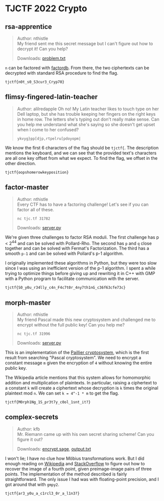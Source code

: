# TJCTF 2022 Crypto

## rsa-apprentice
> Author: nthistle<br>
> My friend sent me this secret message but I can't figure out how to decrypt it! Can you help?
>
> Downloads: [problem.txt](https://tjctf-2022.storage.googleapis.com/uploads/95aaede885ed4dfe4618dd26d1e319e872b2cec078261b89307324c6cfc8dff5/problem.txt) 

`n` can be factored with [factordb](http://factordb.com/index.php?query=1216177716507739302616478655910148392804849).
From there, the two ciphertexts can be decrypted with standard RSA procedure to find the flag.

`tjctf{n0t_s0_S3cur3_Cryp70}`


## flimsy-fingered-latin-teacher
> Author: alilredapple
> Oh no! My Latin teacher likes to touch type on her Dell laptop, but she has trouble keeping her fingers on the right keys in home row. The letters she's typing out don't really make sense. Can you help me understand what she's saying so she doesn't get upset when I come to her confused?
> 
> `ykvyg}pp[djp,rtpelru[pdoyopm|`

We know the first 6 characters of the flag should be `tjctf{`.
The description mentions the keyboard, and we can see that the provided text's characters are all one key offset from what we expect.
To find the flag, we offset in the other direction.

`tjctf{oopshomerowkeyposition}`


## factor-master
> Author: nthistle<br>
> Every CTF has to have a factoring challenge! Let's see if you can factor all of these.
>
> `nc tjc.tf 31782`
> 
> Downloads: [server.py](https://tjctf-2022.storage.googleapis.com/uploads/5c29a4b9974d755d7b249f6cf40219a718221921471038cdd1fd1b88dc7fb483/server.py)

We're given three challenges to factor RSA moduli.
The first challenge has p < 2<sup>44</sup> and can be solved with Pollard-Rho.
The second has `p` and `q` close together and can be solved with Fermat's Factorization.
The third has a smooth `p-1` and can be solved with Pollard's p-1 algorithm.

I originally implemented these algorithms in Python, but they were too slow since I was using an inefficient version of the p-1 algorithm.
I spent a while trying to optimize things before giving up and rewriting it in C++ with GMP with a Python program to facilitate communication with the server.

`tjctf{S0_y0u_r34lly_c4n_F4c7t0r_4ny7th1nG_c36f63cfe73c}`


## morph-master
> Author: nthistle<br>
> My friend Pascal made this new cryptosystem and challenged me to encrypt without the full public key! Can you help me?
> 
> `nc tjc.tf 31996`
> 
> Downloads: [server.py](https://tjctf-2022.storage.googleapis.com/uploads/4271ffe4511bb0241893a5bf1636d7b5ccd5a3852bd79afd4d46907cc39f4cc9/server.py)

This is an implementation of the [Paillier cryptosystem](https://en.wikipedia.org/wiki/Paillier_cryptosystem), which is the first result from searching "Pascal cryptosystem".
We need to encrypt a constant message `m` given the encryption of `4` without knowing the entire public key.

The Wikipedia article mentions that this system allows for homomorphic addition and multiplication of plaintexts.
In particular, raising a ciphertext to a constant `k` will create a ciphertext whose decryption is `k` times the original plaintext mod `n`.
We can set `k = 4^-1 * m` to get the flag.


`tjctf{M0rph1Ng_1S_pr3t7y_c0ol_1snt_it?}`


## complex-secrets
> Author: kfb<br>
> Mr. Riemann came up with his own secret sharing scheme! Can you figure it out?
> 
> Downloads: [encrypt.sage](https://tjctf-2022.storage.googleapis.com/uploads/b668a4a94d177a086e304bb8158f314645ec1bb05628454e623e6473a15a45f3/encrypt.sage), [output.txt](https://tjctf-2022.storage.googleapis.com/uploads/47a5a6b77b60db5b0a249704877258b1591a7e9a6a0c38c2179d5ab3c25e3f5a/output.txt)

I won't lie; I have no clue how Möbius transformations work.
But I did enough reading on [Wikipedia](https://en.wikipedia.org/wiki/M%C3%B6bius_transformation#Formula_for_the_inverse_transformation) and [StackOverflow](https://math.stackexchange.com/questions/3807648/deriving-a-m%C3%B6bius-transformation-specified-by-three-points) to figure out how to recover the image of a fourth point, given preimage-image pairs of three points.
The implementation of the method described is fairly straightforward.
The only issue I had was with floating-point precision, and I got around that with `gmpy2`.

`tjctf{ar3_y0u_a_c1rcl3_0r_a_l1n3?}`
